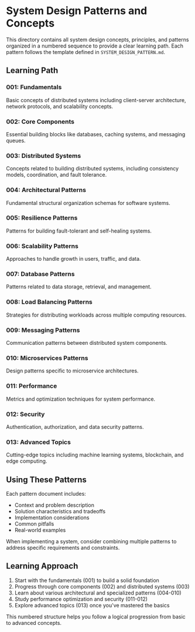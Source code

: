 # System Design Patterns and Concepts

This directory contains all system design concepts, principles, and patterns organized in a numbered sequence to provide a clear learning path. Each pattern follows the template defined in `SYSTEM_DESIGN_PATTERN.md`.

## Learning Path

### 001: Fundamentals
Basic concepts of distributed systems including client-server architecture, network protocols, and scalability concepts.

### 002: Core Components
Essential building blocks like databases, caching systems, and messaging queues.

### 003: Distributed Systems
Concepts related to building distributed systems, including consistency models, coordination, and fault tolerance.

### 004: Architectural Patterns
Fundamental structural organization schemas for software systems.

### 005: Resilience Patterns
Patterns for building fault-tolerant and self-healing systems.

### 006: Scalability Patterns
Approaches to handle growth in users, traffic, and data.

### 007: Database Patterns
Patterns related to data storage, retrieval, and management.

### 008: Load Balancing Patterns
Strategies for distributing workloads across multiple computing resources.

### 009: Messaging Patterns
Communication patterns between distributed system components.

### 010: Microservices Patterns
Design patterns specific to microservice architectures.

### 011: Performance
Metrics and optimization techniques for system performance.

### 012: Security
Authentication, authorization, and data security patterns.

### 013: Advanced Topics
Cutting-edge topics including machine learning systems, blockchain, and edge computing.

## Using These Patterns

Each pattern document includes:
- Context and problem description
- Solution characteristics and tradeoffs
- Implementation considerations
- Common pitfalls
- Real-world examples

When implementing a system, consider combining multiple patterns to address specific requirements and constraints.

## Learning Approach

1. Start with the fundamentals (001) to build a solid foundation
2. Progress through core components (002) and distributed systems (003)
3. Learn about various architectural and specialized patterns (004-010)
4. Study performance optimization and security (011-012)
5. Explore advanced topics (013) once you've mastered the basics

This numbered structure helps you follow a logical progression from basic to advanced concepts. 